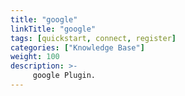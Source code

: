 ```yaml
---
title: "google"
linkTitle: "google"
tags: [quickstart, connect, register] 
categories: ["Knowledge Base"]
weight: 100
description: >-
     google Plugin.
---
```


